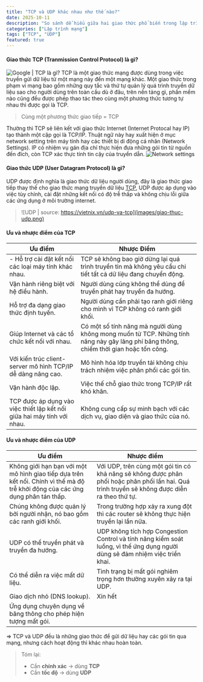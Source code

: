 ```yaml
---
title: "TCP và UDP khác nhau như thế nào?"
date: 2025-10-11
description: "So sánh dễ hiểu giữa hai giao thức phổ biến trong lập trình mạng."
categories: ["Lập trình mạng"]
tags: ["TCP", "UDP"]
featured: true
---
```

<a id="TCP"></a>

#### **Giao thức TCP (Tranmission Control Protocol) là gì?**
![Google | TCP là gì?](images/whatistcp.png)
TCP là một giao thức mạng được dùng trong việc truyền gửi dữ liệu từ một mạng này đến một mạng khác. Một giao thức trong phạm vi mạng bao gồm những quy tắc và thứ tự quản lý quá trình truyền dữ liệu sao cho người dùng trên toàn cầu dù ở đâu, trên nền tảng gì, phần mềm nào cũng đều được phép thao tác theo cùng một phương thức tương tự nhau thì được gọi là TCP.
> Cùng một phương thức giao tiếp = TCP

Thường thì TCP sẽ liên kết với giao thức Internet (Internet Protocal hay IP) tạo thành một cặp gọi là TCP/IP. Thuật ngữ này hay xuất hiện ở mục network setting trên máy tính hay các thiết bị di động cá nhân (Network Settings). IP có nhiệm vụ gán địa chỉ thực hiện đưa những gói tin từ nguồn đến đích, còn TCP xác thực tính tin cậy của truyền dẫn.
![Network settings](images/networksettings.png)

#### **Giao thức UDP (User Datagram Protocol) là gì?**
UDP được định nghĩa là giao thức dữ liệu người dùng, đây là giao thức giao tiếp thay thế cho giao thức mạng truyền dữ liệu [TCP](#TCP), UDP được áp dụng vào việc tùy chỉnh, cài đặt những kết nối có độ trễ thấp và không chịu lỗi giữa các ứng dụng ở môi trường internet.
>![UDP | source: https://vietnix.vn/udp-va-tcp](images/giao-thuc-udp.png)

#### **Ưu và nhược điểm của TCP**
| Ưu điểm | Nhược Điểm |
|-----|-----|
|- Hỗ trợ cài đặt kết nối các loại máy tính khác nhau. | TCP sẽ không bao giờ dừng lại quá trình truyền tin mà không yêu cầu chi tiết tất cả dữ liệu đang chuyển động. |
| Vận hành riêng biệt với hệ điều hành. | Người dùng cũng không thể dùng để truyền phát hay truyền đa hướng. |
| Hỗ trợ đa dạng giao thức định tuyến. | Người dùng cần phải tạo ranh giới riêng cho mình vì TCP không có ranh giới khối. |
| Giúp Internet và các tổ chức kết nối với nhau. | Có một số tính năng mà người dùng không mong muốn từ TCP. Những tính năng này gây lãng phí băng thông, chiếm thời gian hoặc tốn công. |
| Với kiến ​​trúc client-server mô hình TCP/IP dễ dàng nâng cao. | Mô hình hóa lớp truyền tải không chịu trách nhiệm việc phân phối các gói tin. |
| Vận hành độc lập. | Việc thế chỗ giao thức trong TCP/IP rất khó khăn. |
| TCP được áp dụng vào việc thiết lập kết nối giữa hai máy tính với nhau. | Không cung cấp sự minh bạch với các dịch vụ, giao diện và giao thức của nó. |

#### **Ưu và nhược điểm của UDP**
| Ưu điểm | Nhược điểm |
|-----|-----|
| Không giới hạn bạn với một mô hình giao tiếp dựa trên kết nối. Chính vì thế mà độ trễ khởi động của các ứng dụng phân tán thấp. | Với UDP, trên cùng một gói tin có khả năng sẽ không được phân phối hoặc phân phối lần hai. Quá trình truyền sẽ không được diễn ra theo thứ tự. |
| Chúng không được quản lý bởi người nhận, nó bao gồm các ranh giới khối. | Trong trường hợp xảy ra xung đột thì các router sẽ không thực hiện truyền lại lần nữa. |
| UDP có thể truyền phát và truyền đa hướng. | UDP không tích hợp Congestion Control và tính năng kiểm soát luồng, vì thế ứng dụng người dùng sẽ đảm nhiệm việc triển khai. |
| Có thể diễn ra việc mất dữ liệu. | Tình trạng bị mất gói nghiêm trọng hơn thường xuyên xảy ra tại UDP. |
| Giao dịch nhỏ (DNS lookup). | Xin hết |
| Ứng dụng chuyên dụng về băng thông cho phép hiện tượng mất gói. | |

=> TCP và UDP đều là những giao thức để gửi dữ liệu hay các gói tin qua mạng, nhưng cách hoạt động thì khác nhau hoàn toàn.

>Tóm lại:
>- Cần **chính xác** → dùng **TCP**  
>- Cần **tốc độ** → dùng **UDP**
